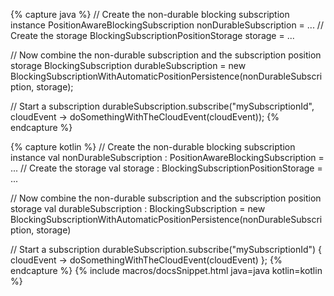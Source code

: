 {% capture java %}
// Create the non-durable blocking subscription instance 
PositionAwareBlockingSubscription nonDurableSubscription = ...
// Create the storage
BlockingSubscriptionPositionStorage storage = ...

// Now combine the non-durable subscription and the subscription position storage
BlockingSubscription<CloudEvent> durableSubscription = new BlockingSubscriptionWithAutomaticPositionPersistence(nonDurableSubscription, storage);

// Start a subscription
durableSubscription.subscribe("mySubscriptionId", cloudEvent -> doSomethingWithTheCloudEvent(cloudEvent)); 
{% endcapture %}

{% capture kotlin %}
// Create the non-durable blocking subscription instance 
val nonDurableSubscription : PositionAwareBlockingSubscription = ...
// Create the storage
val storage : BlockingSubscriptionPositionStorage = ...

// Now combine the non-durable subscription and the subscription position storage
val durableSubscription : BlockingSubscription<CloudEvent> = new BlockingSubscriptionWithAutomaticPositionPersistence(nonDurableSubscription, storage)

// Start a subscription
durableSubscription.subscribe("mySubscriptionId") { cloudEvent -> doSomethingWithTheCloudEvent(cloudEvent) };
{% endcapture %}
{% include macros/docsSnippet.html java=java kotlin=kotlin %}